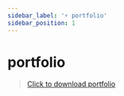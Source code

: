 ```yaml
---
sidebar_label: '⚡️ portfolio'
sidebar_position: 1
---
```


# portfolio


> [Click to download portfolio](./assets/Portfolio.pdf)
